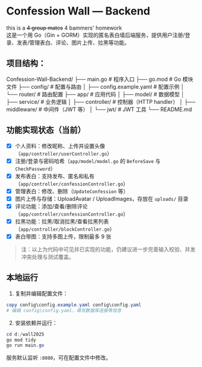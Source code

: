 # Confession Wall — Backend
this is a ~~4 group mates~~ 4 bammers' homework    <br>
这是一个用 Go（Gin + GORM）实现的匿名表白墙后端服务，提供用户注册/登录、发表/管理表白、评论、图片上传、拉黑等功能。

## 项目结构：

Confession-Wall-Backend/
├── main.go                 # 程序入口
├── go.mod                  # Go 模块文件
├── config/                 # 配置与路由
│   ├── config.example.yaml # 配置示例
│   └── router/             # 路由配置
├── app/                    # 应用代码
│   ├── model/              # 数据模型
│   ├── service/            # 业务逻辑
│   ├── controller/         # 控制器（HTTP handler）
│   ├── middleware/         # 中间件（JWT 等）
│   └── jwt/                # JWT 工具
└── README.md

## 功能实现状态（当前）

- [x] 个人资料：修改昵称、上传并设置头像（`app/controller/userController.go`）
- [x] 注册/登录与密码哈希（`app/model/model.go` 的 `BeforeSave` 与 `CheckPassword`）
- [x] 发布表白：支持发布、匿名和私有（`app/controller/confessionController.go`）
- [x] 管理表白：修改、删除（`UpdateConfession` 等）
- [x] 图片上传与存储：UploadAvatar / UploadImages，存放在 `uploads/` 目录
- [x] 评论功能：添加/查看/删除评论（`app/controller/confessionController.go`）
- [x] 拉黑功能：拉黑/取消拉黑/查看拉黑列表（`app/controller/blockController.go`）
- [x] 表白带图：支持多图上传，限制最多 9 张

> 注：以上为代码中可见并已实现的功能，仍建议进一步完善输入校验、并发冲突处理与测试覆盖。

## 本地运行

1. 复制并编辑配置文件：

```powershell
copy config\config.example.yaml config\config.yaml
# 编辑 config\config.yaml，填写数据库连接等信息
```

2. 安装依赖并运行：

```powershell
cd d:/wall2025
go mod tidy
go run main.go
```

服务默认监听 `:8080`，可在配置文件中修改。
